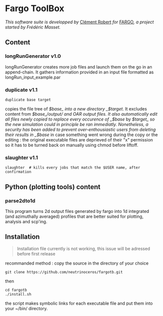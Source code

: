 # Fargo ToolBox

*This software suite is developped by* [Clément Robert](mailto:clement.robert@protonmail.com) *for* [FARGO](http://fargo.in2p3.fr/)*, a project started by Frédéric Masset.*



## Content

### longRunGenerator v1.0
longRunGenerator creates more job files and launch them on the go in an append-chain. It gathers information provided in an input file formatted as longRun_input_example.par


### duplicate v1.1
```
duplicate base target
```
copies the file tree of _$base_ into a new directory _$target_. It excludes content from _$base_/output/ and OAR output files.
It also automatically edit all files newly copied to replace every occurence of _$base_ by _$target_ so the new simulation could in principle be ran immediatly.
Nonetheless, a security has been added to prevent over-enthousiastic users from deleting their results in _$base_ in case something went wrong during the copy or the editing : the original executable files are deprieved of their "x" permission so it has to be turned back on manually using chmod before liftoff.


### slaughter v1.1

```
slaughter  # kills every jobs that match the $USER name, after confirmation
```

## Python (plotting tools) content

### parse2dto1d
This program turns 2d output files generated by fargo into 1d integrated (and azimuthally averaged) profiles that are better suited for plotting, analysis and scp'ing.


## Installation

> Installation file currently is not working, this issue will be adressed before first release

recommanded method : 
copy the source in the directory of your choice
```
git clone https://github.com/neutrinoceros/fargotb.git
```
then
```
cd fargotb
./install.sh
```

the script makes symbolic links for each executable file and put them into your ~/bin/ directory.
